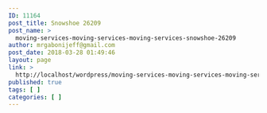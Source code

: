 ```yaml
---
ID: 11164
post_title: Snowshoe 26209
post_name: >
  moving-services-moving-services-moving-services-snowshoe-26209
author: mrgabonijeff@gmail.com
post_date: 2018-03-28 01:49:46
layout: page
link: >
  http://localhost/wordpress/moving-services-moving-services-moving-services-snowshoe-26209/
published: true
tags: [ ]
categories: [ ]
---
```

